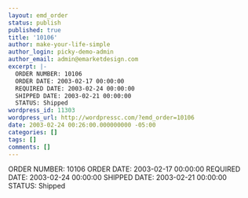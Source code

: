 ```yaml
---
layout: emd_order
status: publish
published: true
title: '10106'
author: make-your-life-simple
author_login: picky-demo-admin
author_email: admin@emarketdesign.com
excerpt: |-
  ORDER NUMBER: 10106
  ORDER DATE: 2003-02-17 00:00:00
  REQUIRED DATE: 2003-02-24 00:00:00
  SHIPPED DATE: 2003-02-21 00:00:00
  STATUS: Shipped
wordpress_id: 11303
wordpress_url: http://wordpressc.com/?emd_order=10106
date: 2003-02-24 00:26:00.000000000 -05:00
categories: []
tags: []
comments: []
---
```

ORDER NUMBER: 10106
ORDER DATE: 2003-02-17 00:00:00
REQUIRED DATE: 2003-02-24 00:00:00
SHIPPED DATE: 2003-02-21 00:00:00
STATUS: Shipped
